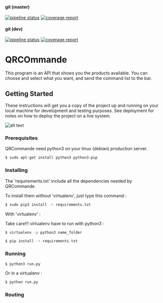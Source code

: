 #### git (master)

[![pipeline status](https://gitlab.com/QRCommande/qrcommande/badges/master/pipeline.svg)](https://gitlab.com/QRCommande/qrcommande/commits/master)
[![coverage report](https://gitlab.com/QRCommande/qrcommande/badges/master/coverage.svg)](https://gitlab.com/QRCommande/qrcommande/commits/master)

#### git (dev)

[![pipeline status](http://192.168.1.19/root/daisy/badges/dev/pipeline.svg)](http://192.168.1.19/root/daisy/commits/dev)
[![coverage report](http://192.168.1.19/root/daisy/badges/dev/coverage.svg?job=test)](http://192.168.1.19/root/daisy/commits/dev)

# QRCOmmande

This program is an API that shows you the products available. You can choose and select what you want, and send the command list to the bar.

## Getting Started

These instructions will get you a copy of the project up and running on your local machine for development and testing purposes. See deployment for notes on how to deploy the project on a live system.


![alt text](doc/QRCommande_schema.png)

### Prerequisites

QRCommande need python3 on your linux (debian) production server.

```bash
$ sudo apt-get install python3 python3-pip
```

### Installing

The 'requirements.txt' include all the dependencies needed by QRCommande.

To install them without 'virtualenv', just type this command :

```bash
$ sudo pip3 install -r requirements.txt
```

With 'virtualenv' :

Take care!!! virtualenv have to run with python3 :

```bash
$ virtualenv -p python3 name_folder
```

```bash
$ pip install -r requirements.txt
```

### Running

```bash
$ python3 run.py
```
Or in a virtualenv :

```bash
$ python run.py
```


### Routing
